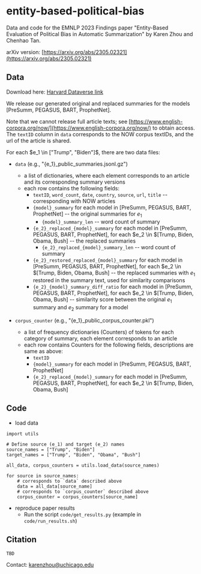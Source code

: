 # entity-based-political-bias
Data and code for the EMNLP 2023 Findings paper "Entity-Based Evaluation of Political Bias in Automatic Summarization" by Karen Zhou and Chenhao Tan.

arXiv version: [https://arxiv.org/abs/2305.02321](https://arxiv.org/abs/2305.02321)

## Data

Download here: [Harvard Dataverse link](https://dataverse.harvard.edu/dataset.xhtml?persistentId=doi%3A10.7910%2FDVN%2FSHEVDA)

We release our generated original and replaced summaries for the models [PreSumm, PEGASUS, BART, ProphetNet].

Note that we cannot release full article texts; see [https://www.english-corpora.org/now/](https://www.english-corpora.org/now/) to obtain access. The `textID` column in `data` corresponds to the NOW corpus textIDs, and the url of the article is shared.



For each $e_1 \in ["Trump", "Biden"]$, there are two data files:
- `data` (e.g., "{e_1}_public_summaries.jsonl.gz")
    - a list of dictionaries, where each element corresponds to an article and its corresponding summary versions
    - each row contains the following fields:
        - `textID`, `word_count`, `date`, `country`, `source`, `url`, `title`  --  corresponding with NOW articles
        - `{model}_summary` for each model in [PreSumm, PEGASUS, BART, ProphetNet]  -- the original summaries for $e_1$
            - `{model}_summary_len` -- word count of summary
        - `{e_2}_replaced_{model}_summary` for each model in [PreSumm, PEGASUS, BART, ProphetNet], for each $e_2 \in $[Trump, Biden, Obama, Bush]  --  the replaced summaries
            - `{e_2}_replaced_{model}_summary_len` -- word count of summary
        - `{e_2}_restored_replaced_{model}_summary` for each model in [PreSumm, PEGASUS, BART, ProphetNet], for each $e_2 \in $[Trump, Biden, Obama, Bush]  --  the replaced summaries with $e_1$ restored in the summary text, used for similarity comparisons
        - `{e_2}_{model}_summary_diff_ratio` for each model in [PreSumm, PEGASUS, BART, ProphetNet], for each $e_2 \in $[Trump, Biden, Obama, Bush] -- similarity score between the original $e_1$ summary and $e_2$ summary for a model



- `corpus_counter` (e.g., "{e_1}_public_corpus_counter.pkl")
    - a list of frequency dictionaries (Counters) of tokens for each category of summary, each element corresponds to an article
    - each row contains Counters for the following fields, descriptions are same as above:
        - `textID`
        -  `{model}_summary` for each model in [PreSumm, PEGASUS, BART, ProphetNet] 
        - `{e_2}_replaced_{model}_summary` for each model in [PreSumm, PEGASUS, BART, ProphetNet], for each $e_2 \in $[Trump, Biden, Obama, Bush] 



## Code

- load data

```
import utils

# Define source (e_1) and target (e_2) names
source_names = ["Trump", "Biden"]
target_names = ["Trump", "Biden", "Obama", "Bush"]

all_data, corpus_counters = utils.load_data(source_names)

for source in source_names:
    # corresponds to `data` described above
    data = all_data[source_name]  
    # corresponds to `corpus_counter` described above
    corpus_counter = corpus_counters[source_name]

```

- reproduce paper results
    - Run the script `code/get_results.py` (example in `code/run_results.sh`)



## Citation
```
TBD
```

Contact: karenzhou@uchicago.edu 
